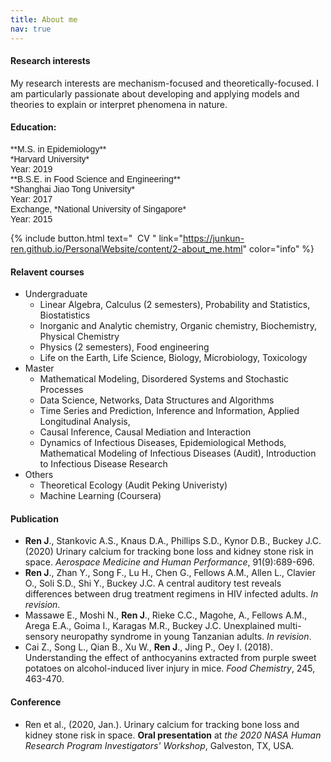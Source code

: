 ```yaml
---
title: About me
nav: true
---
```

#### Research interests
My research interests are mechanism-focused and theoretically-focused. I am particularly passionate about developing and applying models and theories to explain or interpret phenomena in nature. 


<!--
 <table border="1">
 <tr>
    <td><b style="font-size:15px">Interests</b></td>
    <td><b style="font-size:15px">Areas</b></td>
    <td><b style="font-size:15px">Methodology</b></td>
 </tr>
 <tr>
    <td> 
        - theoretical ecology <br/>
        - mathematical biology
    </td>
    <td>
        - Food-web  <br/>
        - Coexistence  <br/> 
        - Stability <br/>
        - Disease ecology<br/>
    </td>
 </tr>
</table>
-->

#### Education:
<span style="font-family: Helvetica; font-size:1em;">
    **M.S. in Epidemiology**<br/>
      *Harvard University*<br/>
      Year: 2019<br/>
    **B.S.E. in Food Science and Engineering**<br/>
      *Shanghai Jiao Tong University*<br/>
      Year: 2017<br/>
     Exchange, *National University of Singapore*<br/>
     Year: 2015
</span> 


{% include button.html text=" &nbsp;CV&nbsp;" link="https://junkun-ren.github.io/PersonalWebsite/content/2-about_me.html" color="info" %}


#### Relavent courses
- Undergraduate
	- Linear Algebra, Calculus (2 semesters), Probability and Statistics, Biostatistics
	- Inorganic and Analytic chemistry, Organic chemistry, Biochemistry, Physical Chemistry
	- Physics (2 semesters), Food engineering
	- Life on the Earth, Life Science, Biology, Microbiology, Toxicology
- Master
	- Mathematical Modeling, Disordered Systems and Stochastic Processes
	- Data Science, Networks, Data Structures and Algorithms
	- Time Series and Prediction, Inference and Information, Applied Longitudinal Analysis, 
	- Causal Inference, Causal Mediation and Interaction
	- Dynamics of Infectious Diseases, Epidemiological Methods, Mathematical Modeling of Infectious Diseases (Audit), Introduction to Infectious Disease Research
- Others
	- Theoretical Ecology (Audit Peking Univeristy)
	- Machine Learning (Coursera)
	
#### Publication
- **Ren J**., Stankovic A.S., Knaus D.A., Phillips S.D., Kynor D.B., Buckey J.C. (2020) Urinary calcium for tracking bone loss and kidney stone risk in space. *Aerospace Medicine and Human Performance*, 91(9):689-696.
- **Ren J**., Zhan Y., Song F., Lu H., Chen G., Fellows A.M., Allen L., Clavier O., Soli S.D., Shi Y., Buckey J.C. A central auditory test reveals differences between drug treatment regimens in HIV infected adults. *In revision*.
- Massawe E., Moshi N., **Ren J**., Rieke C.C., Magohe, A., Fellows A.M., Arega E.A., Goima I., Karagas M.R., Buckey J.C. Unexplained multi-sensory neuropathy syndrome in young Tanzanian adults. *In revision*.
- Cai Z., Song L., Qian B., Xu W., **Ren J**., Jing P., Oey I. (2018). Understanding the effect of anthocyanins extracted from purple sweet potatoes on alcohol-induced liver injury in mice. *Food Chemistry*, 245, 463-470.

#### Conference
- Ren et al., (2020, Jan.). Urinary calcium for tracking bone loss and kidney stone risk in space. **Oral presentation**
at *the 2020 NASA Human Research Program Investigators' Workshop*, Galveston, TX, USA.

<!--
Introduction to Infectious Disease Research
Analysis of Genetic Association Studies
Genetic Epidemiology
Food Toxicology
The History and Concepts of Quantum Physics
-->






